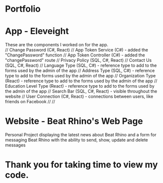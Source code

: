 # Portfolio

# App - Eleveight
These are the components I worked on for the app. <br>
//
Change Password (C#, React)
//
App Token Service (C#) - added the "ChangePassword" function
//
App Token Controller (C#) - added the "changePassword" route
//
Privacy Policy (SQL, C#, React)
//
Contact Us (SQL, C#, React)
//
Language Type (SQL, C#) - reference type to add to the forms used by the admin of the app
//
Address Type (SQL, C#) - reference type to add to the forms used by the admin of the app
//
Organization Type (React) - reference type to add to the forms used by the admin of the app
//
Education Level Type (React) - reference type to add to the forms used by the admin of the app
//
Search Bar (SQL, C#, React) - visible throughout the website
//
User Connection (C#, React) - connections between users, like friends on Facebook
//
//
# Website - Beat Rhino's Web Page
Personal Project displaying the latest news about Beat Rhino and a form for messaging Beat Rhino with the ability to send, show, update and delete messages
# Thank you for taking time to view my code. 
